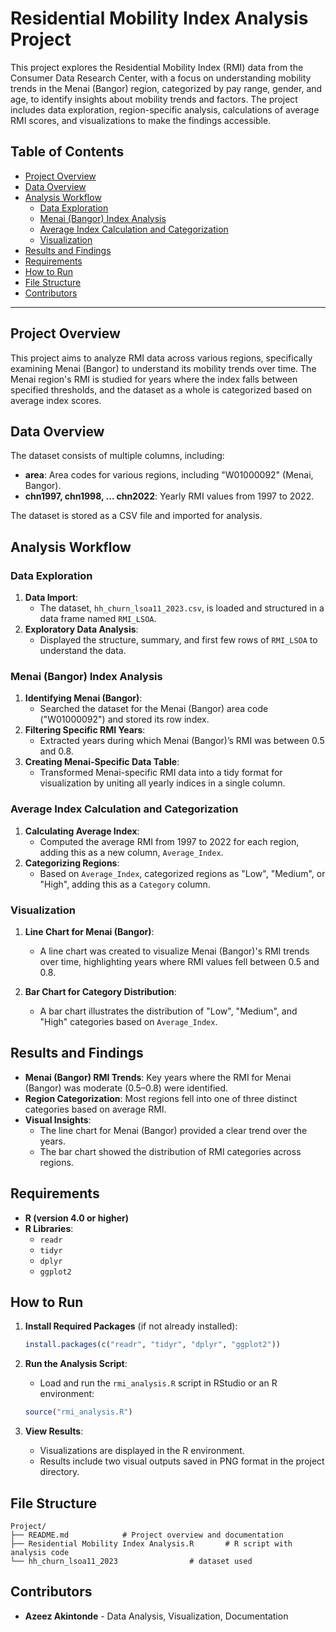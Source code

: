 

# Residential Mobility Index Analysis Project

This project explores the Residential Mobility Index (RMI) data from the Consumer Data Research Center, with a focus on understanding mobility trends in the Menai (Bangor) region, categorized by pay range, gender, and age, to identify insights about mobility trends and factors. The project includes data exploration, region-specific analysis, calculations of average RMI scores, and visualizations to make the findings accessible.

## Table of Contents

- [Project Overview](#project-overview)
- [Data Overview](#data-overview)
- [Analysis Workflow](#analysis-workflow)
  - [Data Exploration](#data-exploration)
  - [Menai (Bangor) Index Analysis](#menai-bangor-index-analysis)
  - [Average Index Calculation and Categorization](#average-index-calculation-and-categorization)
  - [Visualization](#visualization)
- [Results and Findings](#results-and-findings)
- [Requirements](#requirements)
- [How to Run](#how-to-run)
- [File Structure](#file-structure)
- [Contributors](#contributors)

---

## Project Overview

This project aims to analyze RMI data across various regions, specifically examining Menai (Bangor) to understand its mobility trends over time. The Menai region's RMI is studied for years where the index falls between specified thresholds, and the dataset as a whole is categorized based on average index scores.

## Data Overview

The dataset consists of multiple columns, including:
- **area**: Area codes for various regions, including "W01000092" (Menai, Bangor).
- **chn1997, chn1998, ... chn2022**: Yearly RMI values from 1997 to 2022.

The dataset is stored as a CSV file and imported for analysis.

## Analysis Workflow

### Data Exploration
1. **Data Import**:
   - The dataset, `hh_churn_lsoa11_2023.csv`, is loaded and structured in a data frame named `RMI_LSOA`.
2. **Exploratory Data Analysis**:
   - Displayed the structure, summary, and first few rows of `RMI_LSOA` to understand the data.

### Menai (Bangor) Index Analysis
1. **Identifying Menai (Bangor)**:
   - Searched the dataset for the Menai (Bangor) area code ("W01000092") and stored its row index.
2. **Filtering Specific RMI Years**:
   - Extracted years during which Menai (Bangor)’s RMI was between 0.5 and 0.8.
3. **Creating Menai-Specific Data Table**:
   - Transformed Menai-specific RMI data into a tidy format for visualization by uniting all yearly indices in a single column.

### Average Index Calculation and Categorization
1. **Calculating Average Index**:
   - Computed the average RMI from 1997 to 2022 for each region, adding this as a new column, `Average_Index`.
2. **Categorizing Regions**:
   - Based on `Average_Index`, categorized regions as "Low", "Medium", or "High", adding this as a `Category` column.

### Visualization
1. **Line Chart for Menai (Bangor)**:
   - A line chart was created to visualize Menai (Bangor)'s RMI trends over time, highlighting years where RMI values fell between 0.5 and 0.8.
   
2. **Bar Chart for Category Distribution**:
   - A bar chart illustrates the distribution of "Low", "Medium", and "High" categories based on `Average_Index`.

## Results and Findings

- **Menai (Bangor) RMI Trends**: Key years where the RMI for Menai (Bangor) was moderate (0.5–0.8) were identified.
- **Region Categorization**: Most regions fell into one of three distinct categories based on average RMI.
- **Visual Insights**:
   - The line chart for Menai (Bangor) provided a clear trend over the years.
   - The bar chart showed the distribution of RMI categories across regions.

## Requirements

- **R (version 4.0 or higher)**
- **R Libraries**:
  - `readr`
  - `tidyr`
  - `dplyr`
  - `ggplot2`

## How to Run

1. **Install Required Packages** (if not already installed):
   ```R
   install.packages(c("readr", "tidyr", "dplyr", "ggplot2"))
   ```

2. **Run the Analysis Script**:
   - Load and run the `rmi_analysis.R` script in RStudio or an R environment:
   ```R
   source("rmi_analysis.R")
   ```

3. **View Results**:
   - Visualizations are displayed in the R environment.
   - Results include two visual outputs saved in PNG format in the project directory.

## File Structure

```plaintext
Project/
├── README.md            # Project overview and documentation
├── Residential Mobility Index Analysis.R       # R script with analysis code
└── hh_churn_lsoa11_2023                # dataset used

```

## Contributors

- **Azeez Akintonde** - Data Analysis, Visualization, Documentation

